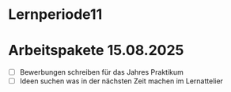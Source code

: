 # Lernperiode11



# Arbeitspakete 15.08.2025
- [ ] Bewerbungen schreiben für das Jahres Praktikum
- [ ] Ideen suchen was in der nächsten Zeit machen im Lernattelier
